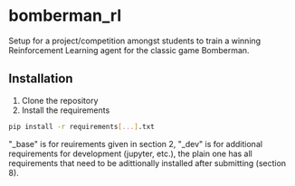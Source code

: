 # bomberman_rl
Setup for a project/competition amongst students to train a winning Reinforcement Learning agent for the classic game Bomberman.

## Installation

1. Clone the repository
2. Install the requirements
```bash
pip install -r requirements[...].txt
```
"_base" is for reuirements given in section 2, "_dev" is for additional requirements for development (jupyter, etc.), the plain one has all requirements that need to be adittionally installed after submitting (section 8).